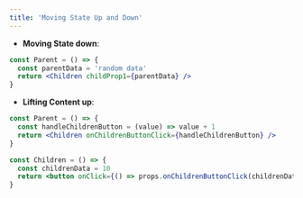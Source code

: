 ```yaml
---
title: 'Moving State Up and Down'
---
```


- **Moving State down**:

```jsx
const Parent = () => {
  const parentData = 'random data'
  return <Children childProp1={parentData} />
}
```

- **Lifting Content up**:

```jsx
const Parent = () => {
  const handleChildrenButton = (value) => value + 1
  return <Children onChildrenButtonClick={handleChildrenButton} />
}
```

```jsx
const Children = () => {
  const childrenData = 10
  return <button onClick={() => props.onChildrenButtonClick(childrenData)} />
}
```
